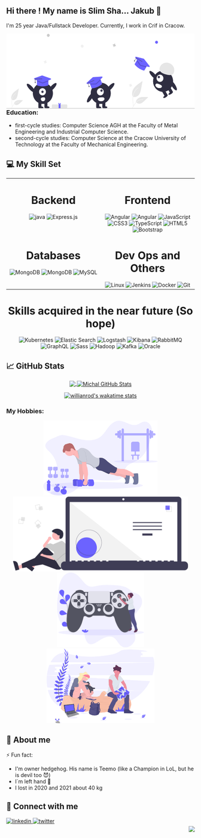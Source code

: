 <style>
  .margin15{margin:15px}
  </style>

## Hi there ! My name is Slim Sha... Jakub 👋
I'm 25 year Java/Fullstack Developer. Currently, I work in Crif in Cracow.

  <img class="image" align='right' src="https://raw.githubusercontent.com/kolaczjakub2/kolaczjakub2/main/undraw_Graduation_re_gthn.svg" alt='Header' height="200"/>

### Education:
* first-cycle studies: Computer Science AGH at the Faculty of Metal Engineering and Industrial Computer Science. 
* second-cycle studies: Computer Science at the Cracow University of Technology at the Faculty of Mechanical Engineering.

## 💻 My Skill Set

<table>
    <tr>
        <td valign="top" width="50%">
            <h1 align='center'>Backend</h1>
            <div align="center">
                <img src="https://profilinator.rishav.dev/skills-assets/java-original-wordmark.svg"
                     alt="java"
                     height="100" width='100'/>
                <img id="margin15" src="https://profilinator.rishav.dev/skills-assets/springio-icon.svg"
                     alt="Express.js"
                     height="100" width='100'/>
            </div>
        </td>
        <td valign="top" width="50%">
            <h1 align='center'>Frontend</h1>
            <div align="center">
                <img id="margin15" src="https://profilinator.rishav.dev/skills-assets/angularjs-original.svg"
                     alt="Angular" height="100"/>
                <img id="margin15" src="https://camo.githubusercontent.com/9ba016dbbe60f7b2c2835b9e633f8db7e4176e2be102b3280c91884f37207e9a/68747470733a2f2f63646e2e6a7364656c6976722e6e65742f67682f616e67756c61722d6d6174657269616c2d657874656e73696f6e732f73656c6563742d69636f6e406d61737465722f6173736574732f616e67756c61722d6d6174657269616c2d657874656e73696f6e732d6c6f676f2e737667"
                     alt="Angular" height="100"/>
                <img id="margin15" src="https://profilinator.rishav.dev/skills-assets/javascript-original.svg"
                     alt="JavaScript" height="100"/>
                <img id="margin15" src="https://profilinator.rishav.dev/skills-assets/css3-original-wordmark.svg"
                     alt="CSS3" height="100"/>
                <img id="margin15" src="https://profilinator.rishav.dev/skills-assets/typescript-original.svg"
                     alt="TypeScript" height="100"/>
                <img id="margin15"
                     src="https://profilinator.rishav.dev/skills-assets/html5-original-wordmark.svg" alt="HTML5"
                     height="100"/>
                <img id="margin15" src="https://profilinator.rishav.dev/skills-assets/bootstrap-plain.svg"
                     alt="Bootstrap" height="100"/>
            </div>
        </td>
    </tr>
    <tr>
        <td valign="top" width="50%">
            <h1 align='center'> Databases </h1>
            <div align="center">
                <img id="margin15" src="https://profilinator.rishav.dev/skills-assets/mongodb-original-wordmark.svg" alt="MongoDB"
                     height="100" width='100'/>
                <img id="margin15" src="https://profilinator.rishav.dev/skills-assets/PostgreSQL-original-wordmark.svg" alt="MongoDB"
                     height="100" width='100'/>
                <img id="margin15"
                     src="https://profilinator.rishav.dev/skills-assets/mysql-original-wordmark.svg" alt="MySQL"
                     height="100"/>
            </div>
        </td>
        <td valign="top" width="50%">
            <h1 align="center"> Dev Ops and Others</h1>
            <div align="center">
            <img id="margin15" src="https://profilinator.rishav.dev/skills-assets/linux-original.svg" alt="Linux"
                 height="100"/>
            <img id="margin15" src="https://profilinator.rishav.dev/skills-assets/jenkins-icon.svg" alt="Jenkins"
                 height="100"/>
            <img id="margin15" src="https://profilinator.rishav.dev/skills-assets/docker-original-wordmark.svg"
                 alt="Docker" height="100"/>
            <img id="margin15" src="https://profilinator.rishav.dev/skills-assets/git-scm-icon.svg" alt="Git"
                 height="100"/>
            </div>
        </td>
    </tr>
</table>

<tr>
        <td valign="top" width="50%">
            <h1 align='center'>Skills acquired in the near future (So hope)</h1>
            <div align="center">
                <img id="margin15" src="https://profilinator.rishav.dev/skills-assets/kubernetes-icon.svg"
                     alt="Kubernetes" height="100"/>
                <img id="margin15" src="https://profilinator.rishav.dev/skills-assets/elasticsearch.png"
                     alt="Elastic Search" height="100"/>
                <img id="margin15" src="https://assets.zabbix.com/img/brands/logstash.svg" alt="Logstash"
                     height="120"/>
                <img id="margin15" src="https://profilinator.rishav.dev/skills-assets/kibana.png" alt="Kibana"
                     height="100"/>
                <img id="margin15" src="https://profilinator.rishav.dev/skills-assets/rabbitmq-icon.svg"
                     alt="RabbitMQ" height="100"/>
                <img id="margin15" src="https://profilinator.rishav.dev/skills-assets/graphql.png" alt="GraphQL"
                     height="100"/>
                <img id="margin15" src="https://profilinator.rishav.dev/skills-assets/sass-original.svg"
                     alt="Sass" height="100"/>
                <img id="margin15" src="https://profilinator.rishav.dev/skills-assets/apache_hadoop-icon.svg"
                     alt="Hadoop" height="100"/>
                <img id="margin15" src="https://profilinator.rishav.dev/skills-assets/apache_kafka-icon.svg"
                     alt="Kafka" height="100"/>
                <img id="margin15" src="https://profilinator.rishav.dev/skills-assets/oracle-original.svg"
                     alt="Oracle" height="100"/>
            </div>
        </td>
    </tr>

## 📈 GitHub Stats
<div align="center">
<a id="margin15" href="https://github.com/kolaczjakub2/kolaczjakub2">
    <img align="center"
         src="https://github-readme-stats.vercel.app/api/top-langs/?username=kolaczjakub2&theme=algolia&hide=html"/>
</a>
<a id="margin15" href="https://github.com/kolaczjakub2/kolaczjakub2">
    <img align="center"
         src="https://github-readme-stats.vercel.app/api?username=kolaczjakub2&show_icons=true&theme=algolia"
         alt="Michal GitHub Stats"/>
</a>

[![willianrod's wakatime stats](https://github-readme-stats.vercel.app/api/wakatime?username=kolaczjakub2)](https://github.com/kolaczjakub2)
</div>

### My Hobbies:
<div align="center">
<img id="margin15" src="https://raw.githubusercontent.com/kolaczjakub2/kolaczjakub2/main/header.svg" alt='Header' height="200"/>
<img id="margin15" src="https://raw.githubusercontent.com/kolaczjakub2/kolaczjakub2/main/undraw_Code_thinking_re_gka2.svg" alt='Header' height="200"/>
<img id="margin15" src="https://raw.githubusercontent.com/kolaczjakub2/kolaczjakub2/main/undraw_gaming_6oy3.svg" alt='Header' height="200"/>
<img id="margin15" src="https://raw.githubusercontent.com/kolaczjakub2/kolaczjakub2/main/undraw_trip_dv9f.svg" alt='Header' height="200"/>
</div>

## 🙈 About me
⚡ Fun fact:
* I'm owner hedgehog. His name is Teemo (like a Champion in LoL, but he is devil too 😈)
* I`m left hand 🤚
* I lost in 2020 and 2021 about 40 kg

## 🤙 Connect with me

<div>
    <a href="https://www.linkedin.com/in/jakub-kolacz/" target="_blank">
        <img src=https://img.shields.io/badge/linkedin-%231E77B5.svg?&style=for-the-badge&logo=linkedin&logoColor=white
             alt=linkedin style="margin-bottom: 5px;"/>
    </a>
    <a href="https://twitter.com/kolaczjakub2" target="_blank">
        <img src=https://img.shields.io/badge/twitter-%2300acee.svg?&style=for-the-badge&logo=twitter&logoColor=white
             alt=twitter style="margin-bottom: 5px;"/>
    </a>

</div>


<img src="https://komarev.com/ghpvc/?username=kolaczjakub2&&style=plastic" align="right"/>

